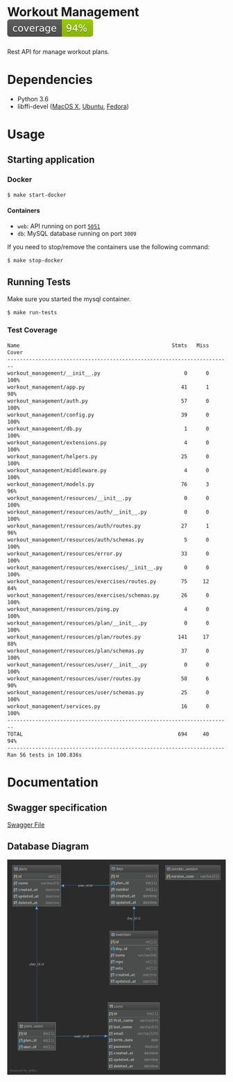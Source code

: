 # Workout Management ![](spec/coverage.svg)
Rest API for manage workout plans.

# Dependencies
* Python 3.6
* libffi-devel ([MacOS X](https://stackoverflow.com/a/44707470/756332), [Ubuntu](https://packages.ubuntu.com/xenial/libffi-dev), [Fedora](https://apps.fedoraproject.org/packages/libffi-devel))


# Usage

## Starting application 

### Docker
```bash
$ make start-docker
```

#### Containers
   * `web`: API running on port [`5051`](http://localhost:5051)
   * `db`: MySQL database running on port `3009`

If you need to stop/remove the containers use the following command:
```bash
$ make stop-docker
```

## Running Tests
Make sure you started the mysql container.

```bash
$ make run-tests
```

### Test Coverage
```text
Name                                                 Stmts   Miss  Cover
------------------------------------------------------------------------
workout_management/__init__.py                           0      0   100%
workout_management/app.py                               41      1    98%
workout_management/auth.py                              57      0   100%
workout_management/config.py                            39      0   100%
workout_management/db.py                                 1      0   100%
workout_management/extensions.py                         4      0   100%
workout_management/helpers.py                           25      0   100%
workout_management/middleware.py                         4      0   100%
workout_management/models.py                            76      3    96%
workout_management/resources/__init__.py                 0      0   100%
workout_management/resources/auth/__init__.py            0      0   100%
workout_management/resources/auth/routes.py             27      1    96%
workout_management/resources/auth/schemas.py             5      0   100%
workout_management/resources/error.py                   33      0   100%
workout_management/resources/exercises/__init__.py       0      0   100%
workout_management/resources/exercises/routes.py        75     12    84%
workout_management/resources/exercises/schemas.py       26      0   100%
workout_management/resources/ping.py                     4      0   100%
workout_management/resources/plan/__init__.py            0      0   100%
workout_management/resources/plan/routes.py            141     17    88%
workout_management/resources/plan/schemas.py            37      0   100%
workout_management/resources/user/__init__.py            0      0   100%
workout_management/resources/user/routes.py             58      6    90%
workout_management/resources/user/schemas.py            25      0   100%
workout_management/services.py                          16      0   100%
------------------------------------------------------------------------
TOTAL                                                  694     40    94%
----------------------------------------------------------------------
Ran 56 tests in 100.836s
```

# Documentation
## Swagger specification
[Swagger File](spec/swagger.yaml)

## Database Diagram
![Database Diagram](spec/database-diagram.png)

